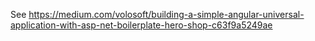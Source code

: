 See https://medium.com/volosoft/building-a-simple-angular-universal-application-with-asp-net-boilerplate-hero-shop-c63f9a5249ae
